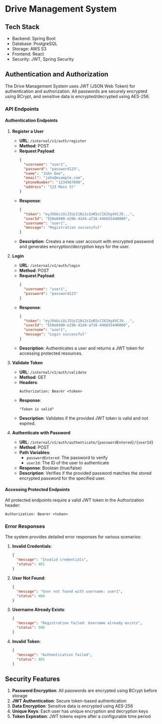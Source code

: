 # Drive Management System

## Tech Stack
- Backend: Spring Boot
- Database: PostgreSQL
- Storage: AWS S3
- Frontend: React
- Security: JWT, Spring Security

## Authentication and Authorization

The Drive Management System uses JWT (JSON Web Token) for authentication and authorization. All passwords are securely encrypted using BCrypt, and sensitive data is encrypted/decrypted using AES-256.

### API Endpoints

#### Authentication Endpoints

1. **Register a User**
   - **URL**: `/internal/v1/auth/register`
   - **Method**: POST
   - **Request Payload**:
     ```json
     {
       "username": "user1",
       "password": "password123",
       "name": "John Doe",
       "email": "john@example.com",
       "phoneNumber": "1234567890",
       "address": "123 Main St"
     }
     ```
   - **Response**:
     ```json
     {
       "token": "eyJhbGciOiJIUzI1NiIsInR5cCI6IkpXVCJ9...",
       "userId": "550e8400-e29b-41d4-a716-446655440000",
       "username": "user1",
       "message": "Registration successful"
     }
     ```
   - **Description**: Creates a new user account with encrypted password and generates encryption/decryption keys for the user.

2. **Login**
   - **URL**: `/internal/v1/auth/login`
   - **Method**: POST
   - **Request Payload**:
     ```json
     {
       "username": "user1",
       "password": "password123"
     }
     ```
   - **Response**:
     ```json
     {
       "token": "eyJhbGciOiJIUzI1NiIsInR5cCI6IkpXVCJ9...",
       "userId": "550e8400-e29b-41d4-a716-446655440000",
       "username": "user1",
       "message": "Login successful"
     }
     ```
   - **Description**: Authenticates a user and returns a JWT token for accessing protected resources.

3. **Validate Token**
   - **URL**: `/internal/v1/auth/validate`
   - **Method**: GET
   - **Headers**:
     ```
     Authorization: Bearer <token>
     ```
   - **Response**:
     ```
     "Token is valid"
     ```
   - **Description**: Validates if the provided JWT token is valid and not expired.

4. **Authenticate with Password**
   - **URL**: `/internal/v1/auth/authenticate/{passwordEntered}/{userId}`
   - **Method**: POST
   - **Path Variables**:
     - `passwordEntered`: The password to verify
     - `userId`: The ID of the user to authenticate
   - **Response**: Boolean (true/false)
   - **Description**: Verifies if the provided password matches the stored encrypted password for the specified user.

#### Accessing Protected Endpoints

All protected endpoints require a valid JWT token in the Authorization header:

```
Authorization: Bearer <token>
```

### Error Responses

The system provides detailed error responses for various scenarios:

1. **Invalid Credentials**:
   ```json
   {
     "message": "Invalid credentials",
     "status": 401
   }
   ```

2. **User Not Found**:
   ```json
   {
     "message": "User not found with username: user1",
     "status": 404
   }
   ```

3. **Username Already Exists**:
   ```json
   {
     "message": "Registration failed: Username already exists",
     "status": 500
   }
   ```

4. **Invalid Token**:
   ```json
   {
     "message": "Authentication failed",
     "status": 401
   }
   ```

## Security Features

1. **Password Encryption**: All passwords are encrypted using BCrypt before storage
2. **JWT Authentication**: Secure token-based authentication
3. **Data Encryption**: Sensitive data is encrypted using AES-256
4. **Unique Keys**: Each user has unique encryption and decryption keys
5. **Token Expiration**: JWT tokens expire after a configurable time period